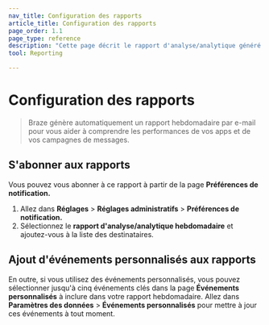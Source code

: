 ```yaml
---
nav_title: Configuration des rapports
article_title: Configuration des rapports
page_order: 1.1
page_type: reference
description: "Cette page décrit le rapport d'analyse/analytique généré automatiquement par Braze."
tool: Reporting

---
```


# Configuration des rapports

> Braze génère automatiquement un rapport hebdomadaire par e-mail pour vous aider à comprendre les performances de vos apps et de vos campagnes de messages. 

## S'abonner aux rapports

Vous pouvez vous abonner à ce rapport à partir de la page **Préférences de notification.**  

1. Allez dans **Réglages** > **Réglages administratifs** > **Préférences de notification.** 
2. Sélectionnez le **rapport d'analyse/analytique hebdomadaire** et ajoutez-vous à la liste des destinataires.

## Ajout d'événements personnalisés aux rapports

En outre, si vous utilisez des événements personnalisés, vous pouvez sélectionner jusqu'à cinq événements clés dans la page **Événements personnalisés** à inclure dans votre rapport hebdomadaire. Allez dans **Paramètres des données** > **Événements personnalisés** pour mettre à jour ces événements à tout moment.
